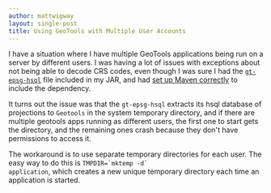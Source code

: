 ```yaml
---
author: mattwigway
layout: single-post
title: Using GeoTools with Multiple User Accounts
---
```


I have a situation where I have multiple GeoTools applications being run on a server by different users. I was having a lot of issues with exceptions about not being able to decode CRS codes, even though I was sure I had the [`gt-epsg-hsql`](http://docs.geotools.org/latest/userguide/library/referencing/hsql.html) file included in my JAR, and had [set up Maven correctly](http://docs.geotools.org/stable/userguide/build/faq.html#how-do-i-create-an-executable-jar-for-my-geotools-app) to include the dependency.

It turns out the issue was that the `gt-epsg-hsql` extracts its hsql database of projections to `Geotools` in the system temporary directory, and if there are multiple geotools apps running as different users, the first one to start gets the directory, and the remaining ones crash because they don't have permissions to access it.

The workaround is to use separate temporary directories for each user. The easy way to do this is <code>TMPDIR=&#96;mktemp -d&#96; application</code>, which creates a new unique temporary directory each time an application is started.
